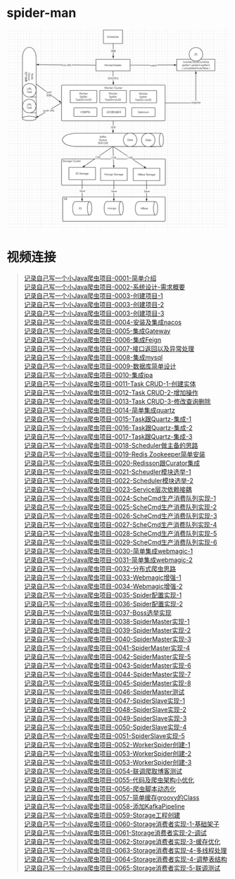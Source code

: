 # spider-man

![爬虫设计图](https://raw.githubusercontent.com/XzhiF/spider-man/master/Document/spider.png)



# 视频连接

> [记录自己写一个小Java爬虫项目-0001-简单介绍](https://www.bilibili.com/video/BV1wv411z7HX/) <br/>
> [记录自己写一个小Java爬虫项目-0002-系统设计-需求概要](https://www.bilibili.com/video/BV1rK411n7CB/) <br/>
> [记录自己写一个小Java爬虫项目-0003-创建项目-1](https://www.bilibili.com/video/BV1b5411Y7XM/) <br/>
> [记录自己写一个小Java爬虫项目-0003-创建项目-2](https://www.bilibili.com/video/BV1et4y197Sq/) <br/>
> [记录自己写一个小Java爬虫项目-0003-创建项目-3](https://www.bilibili.com/video/BV1x54y1z7ZH/) <br/>
> [记录自己写一个小Java爬虫项目-0004-安装及集成nacos](https://www.bilibili.com/video/BV1qD4y1Q71X/) <br/>
> [记录自己写一个小Java爬虫项目-0005-集成Gateway](https://www.bilibili.com/video/BV1Za4y1Y7d2/) <br>
> [记录自己写一个小Java爬虫项目-0006-集成Feign](https://www.bilibili.com/video/BV1kz411e7ws/) <br/>
> [记录自己写一个小Java爬虫项目-0007-接口返回以及异常处理](https://www.bilibili.com/video/BV1nV41167Yr/) <br/>
> [记录自己写一个小Java爬虫项目-0008-集成mysql](https://www.bilibili.com/video/BV1NK411H7r7/) <br/>
> [记录自己写一个小Java爬虫项目-0009-数据库简单设计](https://www.bilibili.com/video/BV1JV41167uw/) <br/>
> [记录自己写一个小Java爬虫项目-0010-集成jpa](https://www.bilibili.com/video/BV1sD4y1Q7xd/) <br/>
> [记录自己写一个小Java爬虫项目-0011-Task CRUD-1-创建实体](https://www.bilibili.com/video/BV1kp4y1U7uL/) <br/>
> [记录自己写一个小Java爬虫项目-0012-Task CRUD-2-增加操作](https://www.bilibili.com/video/BV1rk4y1q7Vi/) <br/>
> [记录自己写一个小Java爬虫项目-0013-Task CRUD-3-修改查询删除](https://www.bilibili.com/video/BV1NC4y1h7Gu/) <br/>
> [记录自己写一个小Java爬虫项目-0014-简单集成quartz](https://www.bilibili.com/video/BV1ih411o77r/) <br/>
> [记录自己写一个小Java爬虫项目-0015-Task跟Quartz-集成-1](https://www.bilibili.com/video/BV1wa4y1a7D3/) <br/>
> [记录自己写一个小Java爬虫项目-0016-Task跟Quartz-集成-2](https://www.bilibili.com/video/BV1tZ4y1u7Sf/) <br/>
> [记录自己写一个小Java爬虫项目-0017-Task跟Quartz-集成-3](https://www.bilibili.com/video/BV1Gk4y1B7JS/) <br/>
> [记录自己写一个小Java爬虫项目-0018-Scheduler做主备的思路](https://www.bilibili.com/video/BV1wa4y1a7Nb/) <br/>
> [记录自己写一个小Java爬虫项目-0019-Redis Zookeeper简单安装](https://www.bilibili.com/video/BV1Cg4y1v7XK/) <br/>
> [记录自己写一个小Java爬虫项目-0020-Redisson跟Curator集成](https://www.bilibili.com/video/BV1Q5411Y7y7/) <br/>
> [记录自己写一个小Java爬虫项目-0021-Scheudler模块选举-1](https://www.bilibili.com/video/BV1Ep4y1S7Wp/) <br/>
> [记录自己写一个小Java爬虫项目-0022-Scheduler模块选举-2](https://www.bilibili.com/video/BV18z4y1D7WZ/) <br/>
> [记录自己写一个小Java爬虫项目-0023-Service层次依赖接耦](https://www.bilibili.com/video/BV11t4y1Q7P4/) <br/>
> [记录自己写一个小Java爬虫项目-0024-ScheCmd生产消费队列实现-1](https://www.bilibili.com/video/BV1YC4y1h7Mo/) <br/>
> [记录自己写一个小Java爬虫项目-0025-ScheCmd生产消费队列实现-2](https://www.bilibili.com/video/BV1dt4y1Q7fk/) <br/>
> [记录自己写一个小Java爬虫项目-0026-ScheCmd生产消费队列实现-3](https://www.bilibili.com/video/BV1fa4y1h7XU/) <br/>
> [记录自己写一个小Java爬虫项目-0027-ScheCmd生产消费队列实现-4](https://www.bilibili.com/video/BV1jz4y1D7zA/) <br/>
> [记录自己写一个小Java爬虫项目-0028-ScheCmd生产消费队列实现-5](https://www.bilibili.com/video/BV1Gz4y1D7hn/) <br/>
> [记录自己写一个小Java爬虫项目-0029-ScheCmd生产消费队列实现-6](https://www.bilibili.com/video/BV1di4y1g7eZ/) <br/>
> [记录自己写一个小Java爬虫项目-0030-简单集成webmagic-1](https://www.bilibili.com/video/BV1Mk4y1B7pR/) <br/>
> [记录自己写一个小Java爬虫项目-0031-简单集成webmagic-2](https://www.bilibili.com/video/BV17z4y1D7Do/) <br/>
> [记录自己写一个小Java爬虫项目-0032-分布式爬虫思路](https://www.bilibili.com/video/BV18D4y1S7za/) <br/>
> [记录自己写一个小Java爬虫项目-0033-Webmagic增强-1](https://www.bilibili.com/video/BV1ap4y1S7eA/) <br/>
> [记录自己写一个小Java爬虫项目-0034-Webmagic增强-2](https://www.bilibili.com/video/BV11A411e7xh/) <br/>
> [记录自己写一个小Java爬虫项目-0035-Spider配置实现-1](https://www.bilibili.com/video/BV1Wz411v7ZE/) <br/>
> [记录自己写一个小Java爬虫项目-0036-Spider配置实现-2](https://www.bilibili.com/video/BV1C5411Y7qt/) <br/>
> [记录自己写一个小Java爬虫项目-0037-Boss选举实现](https://www.bilibili.com/video/BV1CA411e7Dn/) <br/>
> [记录自己写一个小Java爬虫项目-0038-SpiderMaster实现-1](https://www.bilibili.com/video/BV1ni4y1376L/) <br/>
> [记录自己写一个小Java爬虫项目-0039-SpiderMaster实现-2](https://www.bilibili.com/video/BV1d54y1q7nm/) <br/>
> [记录自己写一个小Java爬虫项目-0040-SpiderMaster实现-3](https://www.bilibili.com/video/BV1SZ4y1u7hb/) <br/>
> [记录自己写一个小Java爬虫项目-0041-SpiderMaster实现-4](https://www.bilibili.com/video/BV16K4y1e7E4/) <br/>
> [记录自己写一个小Java爬虫项目-0042-SpiderMaster实现-5](https://www.bilibili.com/video/BV1va4y1a7zX/) <br/>
> [记录自己写一个小Java爬虫项目-0043-SpiderMaster实现-6](https://www.bilibili.com/video/BV1fh411o7FS/) <br/>
> [记录自己写一个小Java爬虫项目-0044-SpiderMaster实现-7](https://www.bilibili.com/video/BV17C4y1b7eG/) <br/>
> [记录自己写一个小Java爬虫项目-0045-SpiderMaster实现-8](https://www.bilibili.com/video/BV1Jv411q7Hk/) <br/>
> [记录自己写一个小Java爬虫项目-0046-SpiderMaster测试](https://www.bilibili.com/video/BV1M54y1S7dS/) <br/>
> [记录自己写一个小Java爬虫项目-0047-SpiderSlave实现-1](https://www.bilibili.com/video/BV1AD4y1D7kM/) <br/>
> [记录自己写一个小Java爬虫项目-0048-SpiderSlave实现-2](https://www.bilibili.com/video/BV16f4y1R7X9/) <br/>
> [记录自己写一个小Java爬虫项目-0049-SpiderSlave实现-3](https://www.bilibili.com/video/BV15v411q7q2/) <br/>
> [记录自己写一个小Java爬虫项目-0050-SpiderSlave实现-4](https://www.bilibili.com/video/BV1C54y1q7Mz/) <br/>
> [记录自己写一个小Java爬虫项目-0051-SpiderSlave实现-5](https://www.bilibili.com/video/BV1ki4y137XY/) <br/>
> [记录自己写一个小Java爬虫项目-0052-WorkerSpider创建-1](https://www.bilibili.com/video/BV1j54y1S7RX/) <br/>
> [记录自己写一个小Java爬虫项目-0053-WorkerSpider创建-2](https://www.bilibili.com/video/BV1qZ4y1T7Cy/) <br/>
> [记录自己写一个小Java爬虫项目-0053-WorkerSpider创建-3](https://www.bilibili.com/video/BV15i4y137AN/) <br/>
> [记录自己写一个小Java爬虫项目-0054-联调爬取博客测试](https://www.bilibili.com/video/BV1kZ4y1u7bg/) <br/>
> [记录自己写一个小Java爬虫项目-0055-代码及爬虫架构小优化](https://www.bilibili.com/video/BV1sv411q7PC/) <br/>
> [记录自己写一个小Java爬虫项目-0056-爬虫脚本动态化](https://www.bilibili.com/video/BV19k4y1271t/) <br/>
> [记录自己写一个小Java爬虫项目-0057-简单缓存groovy的Class](https://www.bilibili.com/video/BV175411e731/) <br/>
> [记录自己写一个小Java爬虫项目-0058-添加KafkaPipeline](https://www.bilibili.com/video/BV1cz4y1Q7pv/) <br/>
> [记录自己写一个小Java爬虫项目-0059-Storage工程创建](https://www.bilibili.com/video/BV17i4y137bt/) <br/>
> [记录自己写一个小Java爬虫项目-0060-Storage消费者实现-1-基础架子](https://www.bilibili.com/video/BV17a4y1a7cn/) <br/>
> [记录自己写一个小Java爬虫项目-0061-Storage消费者实现-2-调试](https://www.bilibili.com/video/BV1Cp4y1i7eC/) <br/>
> [记录自己写一个小Java爬虫项目-0062-Storage消费者实现-3-缓存优化](https://www.bilibili.com/video/BV1AC4y187f6/) <br/>
> [记录自己写一个小Java爬虫项目-0063-Storage消费者实现-4-多线程处理](https://www.bilibili.com/video/BV1m5411a78k/) <br/>
> [记录自己写一个小Java爬虫项目-0064-Storage消费者实现-4-调整表结构](https://www.bilibili.com/video/BV1C54y1S77S/) <br/>
> [记录自己写一个小Java爬虫项目-0065-Storage消费者实现-5-联调测试](https://www.bilibili.com/video/BV1uZ4y1M7Bt/) <br/>
>
>
>
>
>

